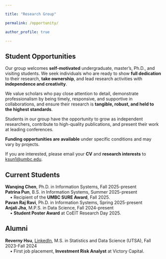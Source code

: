 ```yaml
---

title: "Research Group"

permalink: /opportunity/

author_profile: true

---
```


Student Opportunities
-------
Our group welcomes **self-motivated** undergraduate, master’s, Ph.D., and visiting students. 
We seek individuals who are ready to show **full dedication** to their research, **take ownership**, and lead research activities with **independence and creativity**.

We value scholars who pay close attention to detail, demonstrate professionalism by being timely, responsive, and supportive in collaborations, 
and ensure their research is **tangible, robust, and held to the highest standards**.

Students in our group have the opportunity to grow as independent researchers, contribute to high-quality publications, and present their work at leading conferences.

**Funding opportunities are available** under specific conditions and may vary by projects.

If you are interested, please email your **CV** and **research interests** to <ins>ksun1@umbc.edu</ins>.

Current Students
-------
**Wanqing Chen**, Ph.D. in Information Systems, Fall 2025-present\
**Patrina Pun**, B.S. in Information Systems, Summer 2025-present\
&nbsp;&nbsp;&nbsp;&nbsp;• Recipient of the **UMBC SURE Award**, Fall 2025.\
**Pavan Raj Ravi**, Ph.D. in Information Systems, Spring 2025-present\
**Anjali Jha**, M.P.S. in Data Science, Fall 2024-present\
&nbsp;&nbsp;&nbsp;&nbsp;• **Student Poster Award** at CoEIT Research Day 2025.

[//]: # (- [LinkedIn]&#40;https://www.linkedin.com/in/anjali-jha-069aa6184/&#41;)

Alumni
-------
**Reverny Hsu**, [LinkedIn](https://www.linkedin.com/in/tienyu-hsu/), M.S. in Statistics and Data Science (UTSA), Fall 2023-Fall 2024\
&nbsp;&nbsp;&nbsp;&nbsp;• First job placement, **Investment Risk Analyst** at Victory Capital.


